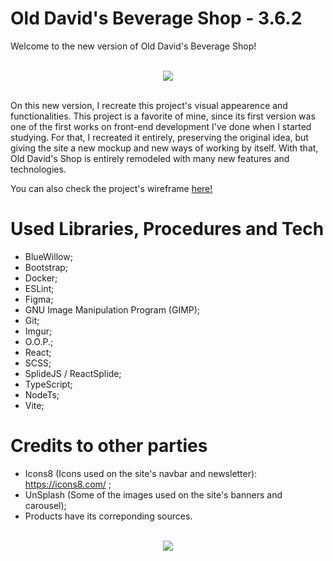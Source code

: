 # Old David's Beverage Shop - 3.6.2

Welcome to the new version of Old David's Beverage Shop!


<br>
<div align="center">
  <img src="https://i.imgur.com/lsT4qDA.png"  align="center">
</div>
<br>

On this new version, I recreate this project's visual appearence and functionalities.
This project is a favorite of mine, since its first version was one of the first works on front-end development I've done when I started studying.
For that, I recreated it entirely, preserving the original idea, but giving the site a new mockup and new ways of working by itself.
With that, Old David's Shop is entirely remodeled with many new features and technologies.

You can also check the project's wireframe <a href="https://www.figma.com/file/FLaRgeOP2ZW6nzsXYzdVmS/Old-David's-Shop?type=design&node-id=101%3A2&t=QriODn1943bLBbum-1">here!</a>

# Used Libraries, Procedures and Tech
- BlueWillow;
- Bootstrap;
- Docker;
- ESLint;
- Figma;
- GNU Image Manipulation Program (GIMP);
- Git;
- Imgur;
- O.O.P.;
- React;
- SCSS;
- SplideJS / ReactSplide;
- TypeScript;
- NodeTs;
- Vite;

# Credits to other parties
- Icons8 (Icons used on the site's navbar and newsletter): https://icons8.com/ ;
- UnSplash (Some of the images used on the site's banners and carousel);
- Products have its correponding sources.

<br>
<div align="center">
  <img src="https://i.imgur.com/MgskORT.png"  align="center">
</div>
<br>
